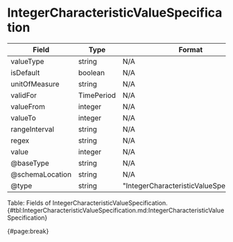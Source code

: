 <!--
    ATTENTION: This file was generated via gradle!
               Do NOT manually edit this file! Any such changes will be overwritten!
-->

# IntegerCharacteristicValueSpecification

| Field | Type | Format | Required |
| ------- | ------- | ------- | --- |
| valueType | string | N/A | No |
| isDefault | boolean | N/A | No |
| unitOfMeasure | string | N/A | No |
| validFor | TimePeriod | N/A | No |
| valueFrom | integer | N/A | No |
| valueTo | integer | N/A | No |
| rangeInterval | string | N/A | No |
| regex | string | N/A | No |
| value | integer | N/A | No |
| @baseType | string | N/A | No |
| @schemaLocation | string | N/A | No |
| @type | string | "IntegerCharacteristicValueSpecification" | Yes |

Table: Fields of IntegerCharacteristicValueSpecification. {#tbl:IntegerCharacteristicValueSpecification.md:IntegerCharacteristicValueSpecification}

{#page:break}

